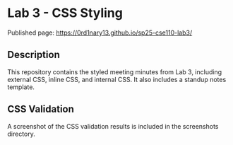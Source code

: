 # Lab 3 - CSS Styling

Published page:
https://0rd1nary13.github.io/sp25-cse110-lab3/

## Description
This repository contains the styled meeting minutes from Lab 3, including external CSS, inline CSS, and internal CSS. It also includes a standup notes template.

## CSS Validation
A screenshot of the CSS validation results is included in the screenshots directory.
